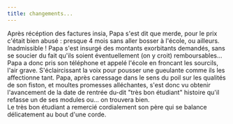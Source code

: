 ```yaml
---
title: changements...
---
```


Après récéption des factures insia, Papa s'est dit que merde, pour le prix
c'était bien abusé : presque 4 mois sans aller bosser à l'école, ou ailleurs.
Inadmissible ! Papa s'est insurgé des montants exorbitants demandés, sans se
soucier du fait qu'ils soient éventuellement (on y croit) remboursables...
Papa a donc pris son téléphone et appelé l'école en froncant les sourcils,
l'air grave. S'éclaircissant la voix pour pousser une gueulante comme ils les
affectionne tant. Papa, après caressage dans le sens du poil sur les qualités
de son fiston, et moultes promesses alléchantes, s'est donc vu obtenir
l'avancement de la date de rentrée du-dit "très bon étudiant" histoire qu'il
refasse un de ses modules ou... on trouvera bien.  
Le très bon étudiant a remercié cordialement son père qui se balance
délicatement au bout d'une corde.


